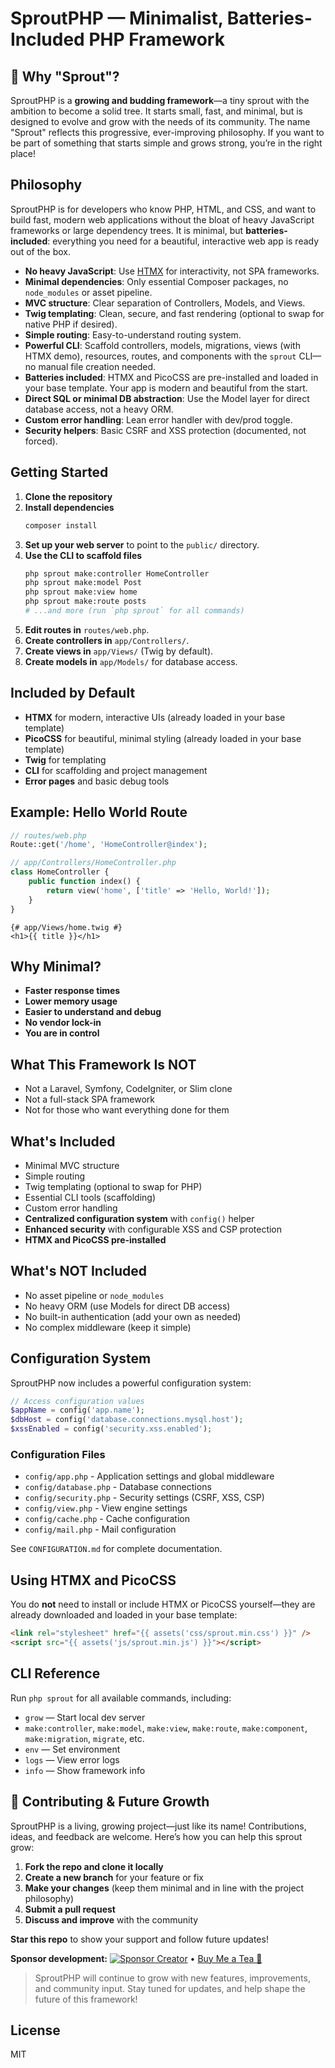 # SproutPHP — Minimalist, Batteries-Included PHP Framework

## 🌱 Why "Sprout"?

SproutPHP is a **growing and budding framework**—a tiny sprout with the ambition to become a solid tree. It starts small, fast, and minimal, but is designed to evolve and grow with the needs of its community. The name "Sprout" reflects this progressive, ever-improving philosophy. If you want to be part of something that starts simple and grows strong, you’re in the right place!

## Philosophy

SproutPHP is for developers who know PHP, HTML, and CSS, and want to build fast, modern web applications without the bloat of heavy JavaScript frameworks or large dependency trees. It is minimal, but **batteries-included**: everything you need for a beautiful, interactive web app is ready out of the box.

- **No heavy JavaScript**: Use [HTMX](https://htmx.org/) for interactivity, not SPA frameworks.
- **Minimal dependencies**: Only essential Composer packages, no `node_modules` or asset pipeline.
- **MVC structure**: Clear separation of Controllers, Models, and Views.
- **Twig templating**: Clean, secure, and fast rendering (optional to swap for native PHP if desired).
- **Simple routing**: Easy-to-understand routing system.
- **Powerful CLI**: Scaffold controllers, models, migrations, views (with HTMX demo), resources, routes, and components with the `sprout` CLI—no manual file creation needed.
- **Batteries included**: HTMX and PicoCSS are pre-installed and loaded in your base template. Your app is modern and beautiful from the start.
- **Direct SQL or minimal DB abstraction**: Use the Model layer for direct database access, not a heavy ORM.
- **Custom error handling**: Lean error handler with dev/prod toggle.
- **Security helpers**: Basic CSRF and XSS protection (documented, not forced).

## Getting Started

1. **Clone the repository**
2. **Install dependencies**
   ```bash
   composer install
   ```
3. **Set up your web server** to point to the `public/` directory.
4. **Use the CLI to scaffold files**
   ```bash
   php sprout make:controller HomeController
   php sprout make:model Post
   php sprout make:view home
   php sprout make:route posts
   # ...and more (run `php sprout` for all commands)
   ```
5. **Edit routes in** `routes/web.php`.
6. **Create controllers in** `app/Controllers/`.
7. **Create views in** `app/Views/` (Twig by default).
8. **Create models in** `app/Models/` for database access.

## Included by Default

- **HTMX** for modern, interactive UIs (already loaded in your base template)
- **PicoCSS** for beautiful, minimal styling (already loaded in your base template)
- **Twig** for templating
- **CLI** for scaffolding and project management
- **Error pages** and basic debug tools

## Example: Hello World Route

```php
// routes/web.php
Route::get('/home', 'HomeController@index');
```

```php
// app/Controllers/HomeController.php
class HomeController {
    public function index() {
        return view('home', ['title' => 'Hello, World!']);
    }
}
```

```twig
{# app/Views/home.twig #}
<h1>{{ title }}</h1>
```

## Why Minimal?

- **Faster response times**
- **Lower memory usage**
- **Easier to understand and debug**
- **No vendor lock-in**
- **You are in control**

## What This Framework Is NOT

- Not a Laravel, Symfony, CodeIgniter, or Slim clone
- Not a full-stack SPA framework
- Not for those who want everything done for them

## What's Included

- Minimal MVC structure
- Simple routing
- Twig templating (optional to swap for PHP)
- Essential CLI tools (scaffolding)
- Custom error handling
- **Centralized configuration system** with `config()` helper
- **Enhanced security** with configurable XSS and CSP protection
- **HTMX and PicoCSS pre-installed**

## What's NOT Included

- No asset pipeline or `node_modules`
- No heavy ORM (use Models for direct DB access)
- No built-in authentication (add your own as needed)
- No complex middleware (keep it simple)

## Configuration System

SproutPHP now includes a powerful configuration system:

```php
// Access configuration values
$appName = config('app.name');
$dbHost = config('database.connections.mysql.host');
$xssEnabled = config('security.xss.enabled');
```

### Configuration Files

- `config/app.php` - Application settings and global middleware
- `config/database.php` - Database connections
- `config/security.php` - Security settings (CSRF, XSS, CSP)
- `config/view.php` - View engine settings
- `config/cache.php` - Cache configuration
- `config/mail.php` - Mail configuration

See `CONFIGURATION.md` for complete documentation.

## Using HTMX and PicoCSS

You do **not** need to install or include HTMX or PicoCSS yourself—they are already downloaded and loaded in your base template:

```html
<link rel="stylesheet" href="{{ assets('css/sprout.min.css') }}" />
<script src="{{ assets('js/sprout.min.js') }}"></script>
```

## CLI Reference

Run `php sprout` for all available commands, including:

- `grow` — Start local dev server
- `make:controller`, `make:model`, `make:view`, `make:route`, `make:component`, `make:migration`, `migrate`, etc.
- `env` — Set environment
- `logs` — View error logs
- `info` — Show framework info

## 🌿 Contributing & Future Growth

SproutPHP is a living, growing project—just like its name! Contributions, ideas, and feedback are welcome. Here’s how you can help this sprout grow:

1. **Fork the repo and clone it locally**
2. **Create a new branch** for your feature or fix
3. **Make your changes** (keep them minimal and in line with the project philosophy)
4. **Submit a pull request**
5. **Discuss and improve** with the community

**Star this repo** to show your support and follow future updates!

**Sponsor development:** [![Sponsor Creator](https://img.shields.io/badge/Sponsor-%E2%9D%A4%EF%B8%8F-pink?logo=githubsponsors&style=flat-square)](https://github.com/sponsors/yanikkumar) • [Buy Me a Tea 🍵](https://buymeacoffee.com/yanikkumar)





> SproutPHP will continue to grow with new features, improvements, and community input. Stay tuned for updates, and help shape the future of this framework!

## License

MIT
